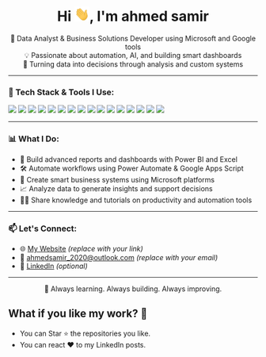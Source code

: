 <h1 align="center">Hi <img src="https://raw.githubusercontent.com/ABSphreak/ABSphreak/master/gifs/Hi.gif" width="30px">, I'm ahmed samir</h1>
<p align="center">
🎯 Data Analyst & Business Solutions Developer using Microsoft and Google tools<br>
💡 Passionate about automation, AI, and building smart dashboards<br>
🚀 Turning data into decisions through analysis and custom systems
</p>

---

### 🧰 Tech Stack & Tools I Use:
<p align="left">
  <img src="https://img.shields.io/badge/Excel-217346?style=for-the-badge&logo=microsoft-excel&logoColor=white" />
  <img src="https://img.shields.io/badge/Power%20BI-F2C811?style=for-the-badge&logo=powerbi&logoColor=black" />
  <img src="https://img.shields.io/badge/Google%20Sheets-34A853?style=for-the-badge&logo=google-sheets&logoColor=white" />
  <img src="https://img.shields.io/badge/Looker%20Studio-4285F4?style=for-the-badge&logo=google&logoColor=white" />
  <img src="https://img.shields.io/badge/SQL-336791?style=for-the-badge&logo=postgresql&logoColor=white" />
  <img src="https://img.shields.io/badge/PostgreSQL-4169E1?style=for-the-badge&logo=postgresql&logoColor=white" />
  <img src="https://img.shields.io/badge/SQL%20Server-CC2927?style=for-the-badge&logo=microsoft-sql-server&logoColor=white" />
  <img src="https://img.shields.io/badge/VBA-003B49?style=for-the-badge&logo=windows&logoColor=white" />
  <img src="https://img.shields.io/badge/DAX-F2C811?style=for-the-badge&logo=powerbi&logoColor=black" />
  <img src="https://img.shields.io/badge/Power%20Automate-0078D4?style=for-the-badge&logo=power-automate&logoColor=white" />
  <img src="https://img.shields.io/badge/Google%20Apps%20Script-4285F4?style=for-the-badge&logo=google&logoColor=white" />
  <img src="https://img.shields.io/badge/MS%20Access-A4373A?style=for-the-badge&logo=microsoft-access&logoColor=white" />
  <img src="https://img.shields.io/badge/Canva-00C4CC?style=for-the-badge&logo=canva&logoColor=white" />
  <img src="https://img.shields.io/badge/GA4-E37400?style=for-the-badge&logo=google-analytics&logoColor=white" />
  <img src="https://img.shields.io/badge/BigQuery-4285F4?style=for-the-badge&logo=google-cloud&logoColor=white" />
  <img src="https://img.shields.io/badge/Artificial%20Intelligence-000000?style=for-the-badge&logo=openai&logoColor=white" />
</p>

---

### 📊 What I Do:
- 🧠 Build advanced reports and dashboards with Power BI and Excel
- 🛠️ Automate workflows using Power Automate & Google Apps Script
- 💼 Create smart business systems using Microsoft platforms
- 📈 Analyze data to generate insights and support decisions
- 🧑‍🏫 Share knowledge and tutorials on productivity and automation tools

---

### 📫 Let's Connect:
- 🌐 [My Website](https://github.com/ahmedsamir2010) *(replace with your link)*
- 📧 ahmedsamir_2020@outlook.com *(replace with your email)*
- 💼 [LinkedIn](https://www.linkedin.com/in/ahmedsamir0003/) *(optional)*

---

<p align="center">
  🚀 Always learning. Always building. Always improving.
</p>

## What if you like my work? 🤩

<ul>
  <li>You can Star ⭐ the repositories you like.</li>
  <li>You can react ❤️ to my LinkedIn posts.</li>
</ul>
